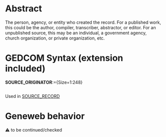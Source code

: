 ﻿# Abstract
The person, agency, or entity who created the record. For a published work, this could be the author,
compiler, transcriber, abstractor, or editor. For an unpublished source, this may be an individual, a
government agency, church organization, or private organization, etc.


# GEDCOM Syntax (extension included)

**SOURCE_ORIGINATOR**:={Size=1:248}
<pre>
</pre>
Used in <a href=Ged.SOURCE_RECORD.md>SOURCE_RECORD</a><br />

# Geneweb behavior


:warning: to be continued/checked

